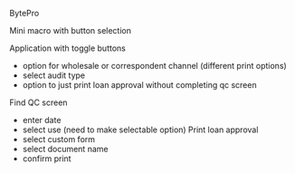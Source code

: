 BytePro

Mini macro with button selection 

Application with toggle buttons
 - option for wholesale or correspondent channel (different print options)
 - select audit type
 - option to just print loan approval without completing qc screen

Find QC screen 
 - enter date
 - select use (need to make selectable option)
Print loan approval
 - select custom form
 - select document name
 - confirm print

